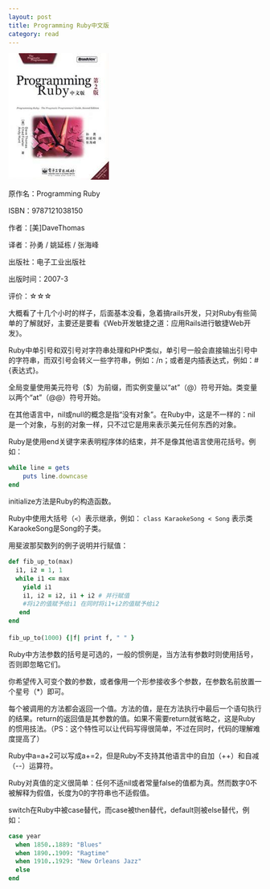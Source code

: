 ```yaml
---
layout: post
title: Programming Ruby中文版
category: read
---
```

<img class="cover" src="/images/2013/04/9787121038150.jpg" />

原作名：Programming Ruby

ISBN：9787121038150

作者：[美]DaveThomas

译者：孙勇 / 姚延栋 / 张海峰

出版社：电子工业出版社

出版时间：2007-3

评价：☆☆☆

大概看了十几个小时的样子，后面基本没看，急着搞rails开发，只对Ruby有些简单的了解就好，主要还是要看《Web开发敏捷之道：应用Rails进行敏捷Web开发》。

Ruby中单引号和双引号对字符串处理和PHP类似，单引号一般会直接输出引号中的字符串，而双引号会转义一些字符串，例如：/n；或者是内插表达式，例如：#{表达式}。

全局变量使用美元符号（$）为前缀，而实例变量以“at”（@）符号开始。类变量以两个“at”（@@）符号开始。

在其他语言中，nil或null的概念是指“没有对象”。在Ruby中，这是不一样的：nil是一个对象，与别的对象一样，只不过它是用来表示美元任何东西的对象。

Ruby是使用end关键字来表明程序体的结束，并不是像其他语言使用花括号。例如：

```ruby
while line = gets
    puts line.downcase
end
```

initialize方法是Ruby的构造函数。

Ruby中使用大括号（`<`）表示继承，例如：
`class KaraokeSong < Song`
表示类KaraokeSong是Song的子类。

用斐波那契数列的例子说明并行赋值：

```ruby
def fib_up_to(max)
  i1, i2 = 1, 1
  while i1 <= max
    yield i1
    i1, i2 = i2, i1 + i2 # 并行赋值 
    #将i2的值赋予给i1 在同时将i1+i2的值赋予给i2
   end
end

fib_up_to(1000) {|f| print f, " " }
```

Ruby中方法参数的括号是可选的，一般的惯例是，当方法有参数时则使用括号，否则即忽略它们。

你希望传入可变个数的参数，或者像用一个形参接收多个参数，在参数名前放置一个星号（*）即可。

每个被调用的方法都会返回一个值。方法的值，是在方法执行中最后一个语句执行的结果。return的返回值是其参数的值。如果不需要return就省略之，这是Ruby的惯用技法。（PS：这个特性可以让代码写得很简单，不过在同时，代码的理解难度提高了）

Ruby中a=a+2可以写成a+=2，但是Ruby不支持其他语言中的自加（++）和自减（--）运算符。

Ruby对真值的定义很简单：任何不适nil或者常量false的值都为真。然而数字0不被解释为假值，长度为0的字符串也不适假值。

switch在Ruby中被case替代，而case被then替代，default则被else替代，例如：

```ruby
case year
  when 1850..1889: "Blues"
  when 1890..1909: "Ragtime"
  when 1910..1929: "New Orleans Jazz"
  else
end
```
